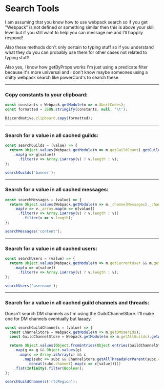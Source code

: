 # Search Tools
I am assuming that you know how to use webpack search so if you get "Webpack" is not defined or something similar then this is above your skill level but if you still want to help you can message me and I'll happily respond!

Also these methods don't only pertain to typing stuff so if you understand what they do you can probably use them for other cases not related to typing stuff!

Also yes, I know how getByProps works I'm just using a predicate filter because it's more universal and I don't know maybe someones using a shitty webpack search like powerCord's to search these.

---
### Copy constants to your clipboard:
```js
const constants = Webpack.getModule(m => m.AbortCodes);
const formatted = JSON.stringify(constants, null, '\t');

DiscordNative.clipboard.copy(formatted);
```
---
### Search for a value in all cached guilds:
```js
const searchGuilds = (value) => {
  return Object.values(Webpack.getModule(m => m.getGuildCount).getGuilds())
    .map(g => g[value])
      .filter(v => Array.isArray(v) ? v.length : v);
};

searchGuilds('banner');
```
---
### Search for a value in all cached messages:
```js
const searchMessages = (value) => {
  return Object.values(Webpack.getModule(m => m._channelMessages)._channelMessages)
    .map(v => v._array.map(m => m[value])
      .filter(v => Array.isArray(v) ? v.length : v))
        .filter(v => v.length);
};

searchMessages('content');
```
---
### Search for a value in all cached users:
```js
const searchUsers = (value) => {
  return Object.values(Webpack.getModule(m => m.getCurrentUser && m.getUser).getUsers())
    .map(u => u[value])
      .filter(v => Array.isArray(v) ? v.length : v);
};

searchUsers('username');
```
---
### Search for a value in all cached guild channels and threads:
Doesn't search DM channels as I'm using the GuildChannelStore. I'll make one for DM channels eventually but laaazy.
```js
const searchGuildChannels = (value) => {
  const ChannelStore = Webpack.getModule(m => m.getDMUserIds);
  const GuildChannelStore = Webpack.getModule(m => m.getAllGuilds).getAllGuilds();

  return Object.values(Object.fromEntries(Object.entries(GuildChannelStore).filter(([key]) => key !== '@favorites')))
    .map(g => g && Object.values(g)
      .map(c => Array.isArray(c) && c
        .map(subc => subc && ChannelStore.getAllThreadsForParent(subc.channel.id)
          .concat(subc.channel).map(c => c[value]))))
    .flat(Infinity).filter(Boolean);
};

searchGuildChannels('rtcRegion');
```